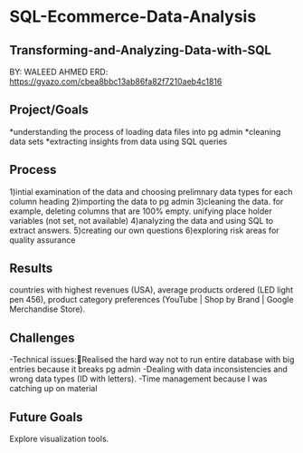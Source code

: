 # SQL-Ecommerce-Data-Analysis 
## Transforming-and-Analyzing-Data-with-SQL

BY: WALEED AHMED
ERD: https://gyazo.com/cbea8bbc13ab86fa82f7210aeb4c1816

## Project/Goals
*understanding the process of loading data files into pg admin
*cleaning data sets
*extracting insights from data using SQL queries



## Process
1)intial examination of the data and choosing prelimnary data types for each column heading
2)importing the data to pg admin
3)cleaning the data. for example, deleting columns that are 100% empty. unifying place holder variables (not set, not available)
4)analyzing the data and using SQL to extract answers.
5)creating our own questions
6)exploring risk areas for quality assurance



## Results
countries with highest revenues (USA), average products ordered (LED light pen 456), product category preferences (YouTube | Shop by Brand | Google Merchandise Store).

## Challenges 
-Technical issues:Realised the hard way not to run entire database with big entries because it breaks pg admin
-Dealing with data inconsistencies and wrong data types (ID with letters).
-Time management because I was catching up on material


## Future Goals
Explore visualization tools.

